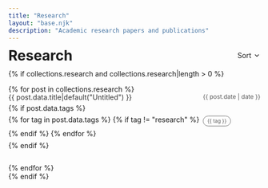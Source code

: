 ```yaml
---
title: "Research"
layout: "base.njk"
description: "Academic research papers and publications"
---
```


<div class="page-header">
  <h1>Research</h1>
  <span class="research-sort-control" onclick="toggleSortResearch()">
    Sort
    <span class="icon-container">
      <!-- Down Icon -->
      <svg class="icon-down" viewBox="0 0 24 24">
        <path d="M6 9l6 6 6-6" stroke="currentColor" fill="none" stroke-width="2" stroke-linecap="round" stroke-linejoin="round"/>
      </svg>
      <!-- Up Icon -->
      <svg class="icon-up" viewBox="0 0 24 24" style="visibility:hidden;">
        <path d="M18 15l-6-6-6 6" stroke="currentColor" fill="none" stroke-width="2" stroke-linecap="round" stroke-linejoin="round"/>
      </svg>
    </span>
  </span>
</div>

{% if collections.research and collections.research|length > 0 %}
<ul class="papers-list">
  {% for post in collections.research %}
    <li class="paper-item" data-title="{{ post.data.title|default('untitled')|lower }}">
      <div class="paper-title-row">
        <a href="{{ post.data.externalUrl|default(post.url) }}" target="_blank" rel="noopener noreferrer">
          {{ post.data.title|default("Untitled") }}
        </a>
        <time datetime="{{ post.date }}">{{ post.date | date }}</time>
      </div>
      {% if post.data.tags %}
      <div class="paper-tags">
        {% for tag in post.data.tags %}
          {% if tag != "research" %}
          <span class="tag">{{ tag }}</span>
          {% endif %}
        {% endfor %}
      </div>
      {% endif %}
    </li>
  {% endfor %}
</ul>
{% endif %}

<script>
let researchAscending = false;
function toggleSortResearch() {
  researchAscending = !researchAscending;
  
  const iconDown = document.querySelector('.research-sort-control .icon-down');
  const iconUp = document.querySelector('.research-sort-control .icon-up');
  
  if (researchAscending) {
    iconDown.style.visibility = 'hidden';
    iconUp.style.visibility = 'visible';
  } else {
    iconUp.style.visibility = 'hidden';
    iconDown.style.visibility = 'visible';
  }

  const list = document.querySelector('.papers-list');
  if (!list) return;
  const items = [...list.children];
  
  while (list.firstChild) {
    list.removeChild(list.firstChild);
  }
  
  items.sort((a, b) => {
    const aTitle = a.dataset.title || '';
    const bTitle = b.dataset.title || '';
    return researchAscending ? aTitle.localeCompare(bTitle) : bTitle.localeCompare(aTitle);
  }).forEach(item => list.appendChild(item));
}
</script>

<style>
.page-header {
  display: flex;
  justify-content: space-between; 
  align-items: center;
  margin-bottom: 1em;
  line-height:1;
}

.page-header h1 {
  margin:0;
  line-height:1;
}

.research-sort-control {
  display: inline-flex;
  align-items: center;
  gap: 0.3em;
  cursor: pointer;
  white-space: nowrap;
  line-height:1;
  font-size:1em;
  vertical-align: middle;
}

.icon-container {
  display:inline-block;
  position:relative;
  width:1em;
  height:1em;
  vertical-align:middle;
}

.icon-container svg {
  width:1em;
  height:1em;
  position:absolute;
  top:0; left:0;
}

.papers-list {
  list-style: none;
  padding: 0;
  margin: 0;
}

.paper-item {
  margin-bottom: 2em;
}

.paper-title-row {
  display: flex;
  justify-content: space-between;
  align-items: flex-start;
  margin-bottom: 0.3em;
  line-height: 1.2;
}

.paper-item .paper-title-row a {
  text-decoration: none;
  color: #333;
  margin-right: 2em;
  flex: 1;
}

.paper-title-row time,
.tag {
  color: #595959;
}

.paper-tags {
  display: flex;
  flex-wrap: wrap;
  gap: 0.5em; 
  margin: 0.5em 0;
  align-items: flex-start;
  line-height: 1.2;
}

.tag {
  display: inline-flex;
  align-items: center;
  padding: 0 0.8em;
  height: 1.8em;
  border-radius: 15px;
  font-size: 0.725em;
  border: 0.5px solid #757575;
  background: transparent;
}

.paper-title-row time {
  font-size: 0.85em;
  white-space: nowrap;
  flex-shrink: 0;
}

.dark-mode .papers-list .paper-item .paper-title-row a {
  color: #e6e6e6 !important;
}

.dark-mode .paper-title-row time {
  color: #787878 !important;
}

.dark-mode .tag {
  color: #787878 !important;
  border-color: #787878 !important;
  background-color: rgba(102, 102, 102, 0.15) !important;
}

@media screen and (max-width: 480px) {
  .papers-list .paper-tags {
    margin-bottom: 0.25em !important;
    max-width: calc(100vw - 2em);
    width: 100%;
  }
  
  .papers-list .paper-item {
    margin-bottom: 1em !important;
  }
  
  .paper-title-row {
    flex-wrap: wrap;
  }
}
</style>